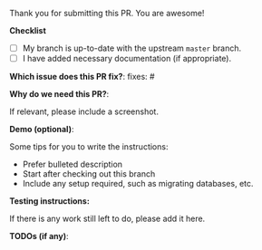 Thank you for submitting this PR. You are awesome!

**Checklist**

- [ ] My branch is up-to-date with the upstream `master` branch.
- [ ] I have added necessary documentation (if appropriate).

**Which issue does this PR fix?**:
fixes: #

<!-- Brief description of what this PR does.
Add issue number here. If you do not solve the issue entirely, please change the message e.g. "First steps for issues #IssueNumber" -->

**Why do we need this PR?**:

If relevant, please include a screenshot.

**Demo (optional)**:

Some tips for you to write the instructions:

- Prefer bulleted description
- Start after checking out this branch
- Include any setup required, such as migrating databases, etc.

**Testing instructions:**

If there is any work still left to do, please add it here.

**TODOs (if any)**:
